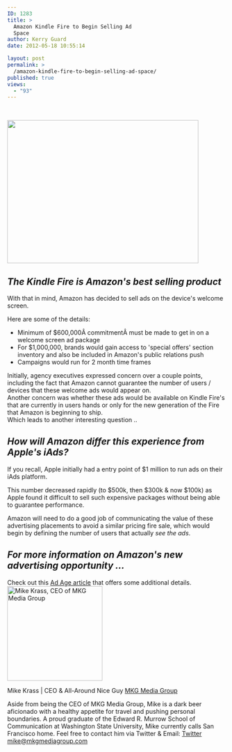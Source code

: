 ```yaml
---
ID: 1283
title: >
  Amazon Kindle Fire to Begin Selling Ad
  Space
author: Kerry Guard
date: 2012-05-18 10:55:14

layout: post
permalink: >
  /amazon-kindle-fire-to-begin-selling-ad-space/
published: true
views:
  - "93"
---
```

&nbsp;

<img class="aligncenter size-full wp-image-1287" title="Kindle-Fire-Tablet" src="http://mkgmediagroup.com/wp-content/uploads/2012/05/Kindle-Fire-Tablet.jpeg" alt="" width="440" height="330" />
<h2><em>The Kindle Fire is Amazon's best selling product</em></h2>
With that in mind, Amazon has decided to sell ads on the device's welcome screen.

Here are some of the details:
<ul>
	<li>Minimum of $600,000Â commitmentÂ must be made to get in on a welcome screen ad package</li>
	<li>For $1,000,000, brands would gain access to 'special offers' section inventory and also be included in Amazon's public relations push</li>
	<li>Campaigns would run for 2 month time frames</li>
</ul>
<div>Initially, agency executives expressed concern over a couple points, including the fact that Amazon cannot guarantee the number of users / devices that these welcome ads would appear on.</div>
<div></div>
<div>Another concern was whether these ads would be available on Kindle Fire's that are currently in users hands or only for the new generation of the Fire that Amazon is beginning to ship.</div>
<div></div>
<div>Which leads to another interesting question ..</div>
<h2><em>How will Amazon differ this experience from Apple's iAds?</em></h2>
If you recall, Apple initially had a entry point of $1 million to run ads on their iAds platform.

This number decreased rapidly (to $500k, then $300k &amp; now $100k) as Apple found it difficult to sell such expensive packages without being able to guarantee performance.

Amazon will need to do a good job of communicating the value of these advertising placements to avoid a similar pricing fire sale, which would begin by defining the number of users that actually <em>see the ads</em>.
<h2><em>For more information on Amazon's new advertising opportunity ...</em></h2>
Check out this <a href="http://adage.com/article/digital/amazon-sell-ads-kindle-fire-screen-600k/234830/" target="_blank">Ad Age article</a> that offers some additional details.

<img src="http://mkgmediagroup.com/wp-content/uploads/2011/08/mk_median_bw_head.jpeg" alt="Mike Krass, CEO of MKG Media Group" width="219" height="218" class="alignleft size-full wp-image-1794" />

<span itemprop="jobTitle">Mike Krass | CEO & All-Around Nice Guy</span>
<a href="http://www.mkgmediagroup.com" itemprop="url">MKG Media Group</a>
</span>

Aside from being the CEO of MKG Media Group, Mike is a dark beer aficionado with a healthy appetite for travel and pushing personal boundaries. A proud graduate of the Edward R. Murrow School of Communication at Washington State University, Mike currently calls San Francisco home. Feel free to contact him via Twitter & Email:
<a href="http://www.twitter.com/mikekrass" itemprop="url">Twitter</a>
<a href="mailto:mike@mkgmediagroup.com" itemprop="email">mike@mkgmediagroup.com</a>
</div>